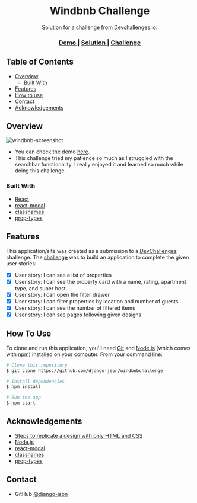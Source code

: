 <!-- Please update value in the {}  -->

<h1 align="center">Windbnb Challenge</h1>

<div align="center">
   Solution for a challenge from  <a href="http://devchallenges.io" target="_blank">Devchallenges.io</a>.
</div>

<div align="center">
  <h3>
    <a href="https://windbnbchallenge.netlify.app">
      Demo
    </a>
    <span> | </span>
    <a href="https://github.com/django-json/windbnbchallenge">
      Solution
    </a>
    <span> | </span>
    <a href="https://devchallenges.io/challenges/3JFYedSOZqAxYuOCNmYD">
      Challenge
    </a>
  </h3>
</div>

<!-- TABLE OF CONTENTS -->

## Table of Contents

- [Overview](#overview)
  - [Built With](#built-with)
- [Features](#features)
- [How to use](#how-to-use)
- [Contact](#contact)
- [Acknowledgements](#acknowledgements)

<!-- OVERVIEW -->

## Overview

![windbnb-screenshot](https://user-images.githubusercontent.com/44185999/110642659-2d787280-81ee-11eb-91b5-0a87d49b8e6e.png)

- You can check the demo [here](https://windbnbchallenge.netlify.app).
- This challenge tried my patience so much as I struggled with the searchbar functionality. I really enjoyed it and learned so much while doing this challenge.

### Built With

<!-- This section should list any major frameworks that you built your project using. Here are a few examples.-->

- [React](https://reactjs.org/)
- [react-modal](https://www.npmjs.com/package/react-modal)
- [classnames](https://www.npmjs.com/package/classnames)
- [prop-types](https://www.npmjs.com/package/prop-types)

## Features

<!-- List the features of your application or follow the template. Don't share the figma file here :) -->

This application/site was created as a submission to a [DevChallenges](https://devchallenges.io/challenges) challenge. The [challenge](https://devchallenges.io/challenges/3JFYedSOZqAxYuOCNmYD) was to build an application to complete the given user stories:

- [x] User story: I can see a list of properties
- [x] User story: I can see the property card with a name, rating, apartment type, and super host
- [x] User story: I can open the filter drawer
- [x] User story: I can filter properties by location and number of guests
- [x] User story: I can see the number of filtered items
- [x] User story: I can see pages following given designs

## How To Use

<!-- Example: -->

To clone and run this application, you'll need [Git](https://git-scm.com) and [Node.js](https://nodejs.org/en/download/) (which comes with [npm](http://npmjs.com)) installed on your computer. From your command line:

```bash
# Clone this repository
$ git clone https://github.com/django-json/windbnbchallenge

# Install dependencies
$ npm install

# Run the app
$ npm start
```

## Acknowledgements

<!-- This section should list any articles or add-ons/plugins that helps you to complete the project. This is optional but it will help you in the future. For example: -->

- [Steps to replicate a design with only HTML and CSS](https://devchallenges-blogs.web.app/how-to-replicate-design/)
- [Node.js](https://nodejs.org/)
- [react-modal](https://www.npmjs.com/package/react-modal)
- [classnames](https://www.npmjs.com/package/classnames)
- [prop-types](https://www.npmjs.com/package/prop-types)

## Contact

- GitHub [@django-json](https://github.com/django-json)
